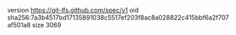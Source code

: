 version https://git-lfs.github.com/spec/v1
oid sha256:7a3b4517bd17135891038c5517ef203f8ac8a028822c415bbf6a2f707af501a8
size 3069
